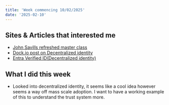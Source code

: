 ```yaml
---
title: 'Week commencing 10/02/2025'
date: '2025-02-10'
---
```


## Sites & Articles that interested me

- [John Savills refreshed master class](https://www.youtube.com/@NTFAQGuy)
- [Dock.io post on Decentralized identity](https://www.dock.io/post/decentralized-identity)
- [Entra Verified ID(Decentralized identity)](https://learn.microsoft.com/en-us/entra/verified-id/decentralized-identifier-overview)

## What I did this week

- Looked into decentralized identity, it seems like a cool idea however seems a way off mass scale adoption. I want to have a working example of this to understand the trust system more.
